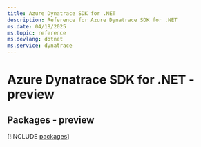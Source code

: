 ```yaml
---
title: Azure Dynatrace SDK for .NET
description: Reference for Azure Dynatrace SDK for .NET
ms.date: 04/18/2025
ms.topic: reference
ms.devlang: dotnet
ms.service: dynatrace
---
```

# Azure Dynatrace SDK for .NET - preview
## Packages - preview
[!INCLUDE [packages](dynatrace-index.md)]